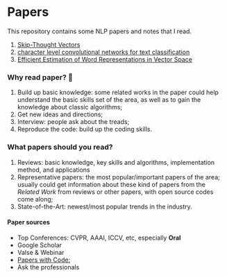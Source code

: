 # Papers 

This repository contains some NLP papers and notes that I read.


1. [Skip-Thought Vectors](https://github.com/ffflora/papers/tree/master/Skip-Thought%20Vectors)  
2. [character level convolutional networks for text classification](https://github.com/ffflora/papers/tree/master/character-level-convolutional-networks-for-text-classification)
3. [Efficient Estimation of Word Representations in Vector Space](https://github.com/ffflora/papers/tree/master/Efficient%20Estimation%20of%20Word%20Representations%20in%20Vector%20Space)

### Why read paper? :page_with_curl: 

1. Build up basic knowledge: some related works in the paper could help understand the basic skills set of the area, as well as to gain the knowledge about classic algorithms;
2. Get new ideas and directions;
3. Interview: people ask about the treads;
4. Reproduce the code: build up the coding skills.

### What papers should you read?

1. Reviews: basic knowledge, key skills and algorithms, implementation method, and applications
2. Representative papers: the most popular/important papers of the area; usually could get information about these kind of papers from the *Related Work* from reviews or other papers, with open source codes come along; 
3. State-of-the-Art: newest/most popular trends in the industry.

#### Paper sources

- Top Conferences: CVPR, AAAI, ICCV, etc, especially **Oral**
- Google Scholar
- Valse & Webinar 
- [Papers with Code: ](https://paperswithcode.com)
- Ask the professionals 
